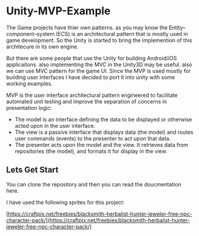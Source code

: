 # Unity-MVP-Example

The Game projects have thier own patterns. as you may know the Entity–component–system (ECS) is an architectural pattern that is mostly used in game development. So the Unity is started to bring the implemention of this architecure in its own engine.

But there are some people that use the Unity for building Android/iOS applicaitons. also implementing the MVC in the Unity3D may be useful. also we can use MVC pattern for the game UI. Since the MVP is used mostly for building user interfaces I have decided to port it into unity with some working examples.

MVP is the user interface architectural pattern engineered to facilitate automated unit testing and improve the separation of concerns in presentation logic:

* The model is an interface defining the data to be displayed or otherwise acted upon in the user interface.
* The view is a passive interface that displays data (the model) and routes user commands (events) to the presenter to act upon that data.
* The presenter acts upon the model and the view. It retrieves data from repositories (the model), and formats it for display in the view.

## Lets Get Start
You can clone the repository and then you can read the doucmentation here.

I have used the following sprites for this project:

[https://craftpix.net/freebies/blacksmith-herbalist-hunter-jeweler-free-npc-character-pack/](https://craftpix.net/freebies/blacksmith-herbalist-hunter-jeweler-free-npc-character-pack/)
